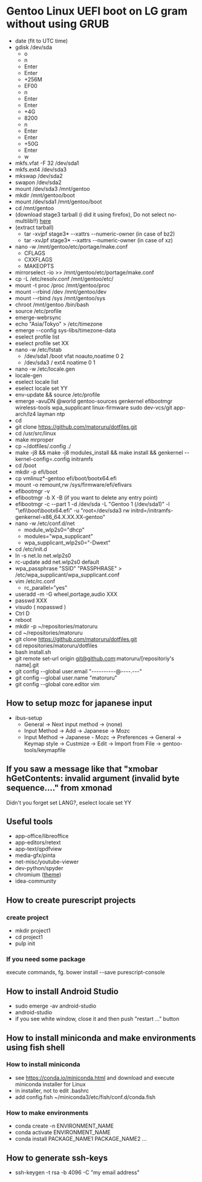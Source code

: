 # Gentoo Linux UEFI boot on LG gram without using GRUB
- date (fit to UTC time)
- gdisk /dev/sda
    - o
    - n
    - Enter
    - Enter
    - +256M
    - EF00
    - n
    - Enter
    - Enter
    - +4G
    - 8200
    - n
    - Enter
    - Enter
    - +50G
    - Enter
    - w
- mkfs.vfat -F 32 /dev/sda1
- mkfs.ext4 /dev/sda3
- mkswap /dev/sda2
- swapon /dev/sda2
- mount /dev/sda3 /mnt/gentoo
- mkdir /mnt/gentoo/boot
- mount /dev/sda1 /mnt/gentoo/boot
- cd /mnt/gentoo
- (download stage3 tarball (i did it using firefox), Do not select no-multilib!!) [here](http://ftp.iij.ad.jp/pub/linux/gentoo/releases/amd64/autobuilds/)
- (extract tarball)
    - tar -xvjpf stage3* --xattrs --numeric-owner (in case of bz2)
    - tar -xvJpf stage3* --xattrs --numeric-owner (in case of xz)
- nano -w /mnt/gentoo/etc/portage/make.conf
    - CFLAGS
    - CXXFLAGS
    - MAKEOPTS
- mirrorselect -io >> /mnt/gentoo/etc/portage/make.conf
- cp -L /etc/resolv.conf /mnt/gentoo/etc/
- mount -t proc /proc /mnt/gentoo/proc
- mount --rbind /dev /mnt/gentoo/dev
- mount --rbind /sys /mnt/gentoo/sys
- chroot /mnt/gentoo /bin/bash
- source /etc/profile
- emerge-webrsync
- echo "Asia/Tokyo" > /etc/timezone
- emerge --config sys-libs/timezone-data
- eselect profile list
- eselect profile set XX
- nano -w /etc/fstab
    - /dev/sda1 /boot vfat noauto,noatime 0 2
    - /dev/sda3 / ext4 noatime 0 1
- nano -w /etc/locale.gen
- locale-gen
- eselect locale list
- eselect locale set YY
- env-update && source /etc/profile
- emerge -avuDN @world gentoo-sources genkernel efibootmgr wireless-tools wpa_supplicant linux-firmware sudo dev-vcs/git app-arch/lz4 layman ntp
- cd
- git clone https://github.com/matoruru/dotfiles.git
- cd /usr/src/linux
- make mrproper
- cp ~/dotfiles/.config ./
- make -j8 && make -j8 modules_install && make install && genkernel --kernel-config=.config initramfs
- cd /boot
- mkdir -p efi/boot
- cp vmlinuz*-gentoo efi/boot/bootx64.efi
- mount -o remount,rw /sys/firmware/efi/efivars
- efibootmgr -v
- efibootmgr -b X -B (if you want to delete any entry point)
- efibootmgr -c --part 1 -d /dev/sda -L "Gentoo 1 (/dev/sda1)" -l "\efi\boot\bootx64.efi" -u "root=/dev/sda3 rw initrd=/initramfs-genkernel-x86_64.X.XX.XX-gentoo"
- nano -w /etc/conf.d/net
    - module_wlp2s0="dhcp"
    - modules="wpa_supplicant"
    - wpa_supplicant_wlp2s0="-Dwext"
- cd /etc/init.d
- ln -s net.lo net.wlp2s0
- rc-update add net.wlp2s0 default
- wpa_passphrase "SSID" "PASSPHRASE" > /etc/wpa_supplicant/wpa_supplicant.conf
- vim /etc/rc.conf
  - rc_parallel="yes"
- useradd -m -G wheel,portage,audio XXX
- passwd XXX
- visudo ( nopasswd )
- Ctrl D
- reboot
- mkdir -p ~/repositories/matoruru
- cd ~/repositories/matoruru
- git clone https://github.com/matoruru/dotfiles.git
- cd repositories/matoruru/dotfiles
- bash install.sh
- git remote set-url origin git@github.com:matoruru/[repositoriy's name].git
- git config --global user.email "----------@----.---"
- git config --global user.name "matoruru"
- git config --global core.editor vim

## How to setup mozc for japanese input
- ibus-setup
  - General -> Next input method -> (none)
  - Input Method -> Add -> Japanese -> Mozc
  - Input Method -> Japanese - Mozc -> Preferences -> General -> Keymap style -> Custmize -> Edit -> Import from File -> gentoo-tools/keymapfile
  
##  If you saw a message like that "xmobar hGetContents: invalid argument (invalid byte sequence...." from xmonad
Didn't you forget set LANG?, eselect locale set YY

## Useful tools
- app-office/libreoffice
- app-editors/retext
- app-text/qpdfview
- media-gfx/pinta
- net-misc/youtube-viewer
- dev-python/spyder
- chromium ([theme](https://chrome.google.com/webstore/detail/material-incognito-dark-t/ahifcnpnjgbadkjdhagpfjfkmlapfoel?hl=en))
- idea-community

## How to create purescript projects
### create project
- mkdir project1
- cd project1
- pulp init

### If you need some package
execute commands, fg. bower install --save purescript-console

## How to install Android Studio
- sudo emerge -av android-studio
- android-studio
- if you see white window, close it and then push "restart ..." button

## How to install miniconda and make environments using fish shell
### How to install miniconda
- see https://conda.io/miniconda.html and download and execute miniconda installer for Linux
- in installer, not to edit .bashrc
- add config.fish ~/miniconda3/etc/fish/conf.d/conda.fish

### How to make environments
- conda create -n ENVIRONMENT_NAME
- conda activate ENVIRONMENT_NAME
- conda install PACKAGE_NAME1 PACKAGE_NAME2 ...

## How to generate ssh-keys
- ssh-keygen -t rsa -b 4096 -C "my email address"
